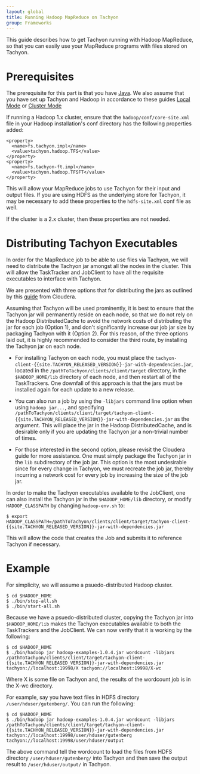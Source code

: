 ```yaml
---
layout: global
title: Running Hadoop MapReduce on Tachyon
group: Frameworks
---
```


This guide describes how to get Tachyon running with Hadoop MapReduce, so that you can easily use
your MapReduce programs with files stored on Tachyon.

# Prerequisites

The prerequisite for this part is that you have
[Java](https://github.com/amplab/tachyon/wiki/Java-setup/). We also assume that you have set up
Tachyon and Hadoop in accordance to these guides [Local Mode](Running-Tachyon-Locally.html) or
[Cluster Mode](Running-Tachyon-on-a-Cluster.html)

If running a Hadoop 1.x cluster, ensure that the `hadoop/conf/core-site.xml` file in your Hadoop
installation's conf directory has the following properties added:

    <property>
      <name>fs.tachyon.impl</name>
      <value>tachyon.hadoop.TFS</value>
    </property>
    <property>
      <name>fs.tachyon-ft.impl</name>
      <value>tachyon.hadoop.TFSFT</value>
    </property>

This will allow your MapReduce jobs to use Tachyon for their input and output files. If you are
using HDFS as the underlying store for Tachyon, it may be necessary to add these properties to the
`hdfs-site.xml` conf file as well.

If the cluster is a 2.x cluster, then these properties are not needed.

# Distributing Tachyon Executables

In order for the MapReduce job to be able to use files via Tachyon, we will need to distribute the
Tachyon jar amongst all the nodes in the cluster. This will allow the TaskTracker and JobClient to
have all the requisite executables to interface with Tachyon.

We are presented with three options that for distributing the jars as outlined by this
[guide](http://blog.cloudera.com/blog/2011/01/how-to-include-third-party-libraries-in-your-map-reduce-job/)
from Cloudera.

Assuming that Tachyon will be used prominently, it is best to ensure that the Tachyon jar will
permanently reside on each node, so that we do not rely on the Hadoop DistributedCache to avoid the
network costs of distributing the jar for each job (Option 1), and don't significantly increase our
job jar size by packaging Tachyon with it (Option 2). For this reason, of the three options laid
out, it is highly recommended to consider the third route, by installing the Tachyon jar on each
node.

-   For installing Tachyon on each node, you must place the
    `tachyon-client-{{site.TACHYON_RELEASED_VERSION}}-jar-with-dependencies.jar`, located in the
    `/pathToTachyon/clients/client/target` directory, in the `$HADOOP_HOME/lib` directory of each node, and then
    restart all of the TaskTrackers. One downfall of this approach is that the jars must be
    installed again for each update to a new release.

-   You can also run a job by using the `-libjars` command line option when using `hadoop jar...`, and
    specifying
    `/pathToTachyon/clients/client/target/tachyon-client-{{site.TACHYON_RELEASED_VERSION}}-jar-with-dependencies.jar`
    as the argument. This will place the jar in the Hadoop DistributedCache, and is desirable only
    if you are updating the Tachyon jar a non-trivial number of times.

-   For those interested in the second option, please revisit the Cloudera guide for more assistance.
    One must simply package the Tachyon jar in the `lib` subdirectory of the job jar. This option is
    the most undesirable since for every change in Tachyon, we must recreate the job jar, thereby
    incurring a network cost for every job by increasing the size of the job jar.

In order to make the Tachyon executables available to the JobClient, one can also install the
Tachyon jar in the `$HADOOP_HOME/lib` directory, or modify `HADOOP_CLASSPATH` by changing `hadoop-env.sh` to:

    $ export HADOOP_CLASSPATH=/pathToTachyon/clients/client/target/tachyon-client-{{site.TACHYON_RELEASED_VERSION}}-jar-with-dependencies.jar

This will allow the code that creates the Job and submits it to reference Tachyon if necessary.

# Example

For simplicity, we will assume a psuedo-distributed Hadoop cluster.

    $ cd $HADOOP_HOME
    $ ./bin/stop-all.sh
    $ ./bin/start-all.sh

Because we have a psuedo-distributed cluster, copying the Tachyon jar into `$HADOOP_HOME/lib` makes
the Tachyon executables available to both the TaskTrackers and the JobClient. We can now verify that
it is working by the following:

    $ cd $HADOOP_HOME
    $ ./bin/hadoop jar hadoop-examples-1.0.4.jar wordcount -libjars /pathToTachyon/clients/client/target/tachyon-client-{{site.TACHYON_RELEASED_VERSION}}-jar-with-dependencies.jar tachyon://localhost:19998/X tachyon://localhost:19998/X-wc

Where X is some file on Tachyon and, the results of the wordcount job is in the X-wc directory.

For example, say you have text files in HDFS directory `/user/hduser/gutenberg/`. You can run the
following:

    $ cd $HADOOP_HOME
    $ ./bin/hadoop jar hadoop-examples-1.0.4.jar wordcount -libjars /pathToTachyon/clients/client/target/tachyon-client-{{site.TACHYON_RELEASED_VERSION}}-jar-with-dependencies.jar tachyon://localhost:19998/user/hduser/gutenberg tachyon://localhost:19998/user/hduser/output

The above command tell the wordcount to load the files from HDFS directory `/user/hduser/gutenberg/`
into Tachyon and then save the output result to `/user/hduser/output/` in Tachyon.
